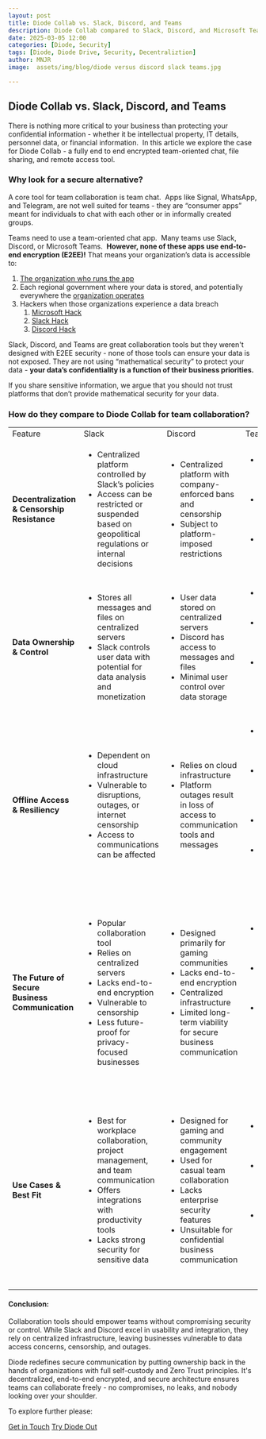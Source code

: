 ```yaml
---
layout: post
title: Diode Collab vs. Slack, Discord, and Teams
description: Diode Collab compared to Slack, Discord, and Microsoft Teams
date: 2025-03-05 12:00
categories: [Diode, Security]
tags: [Diode, Diode Drive, Security, Decentraliztion]
author: MNJR
image: 	assets/img/blog/diode versus discord slack teams.jpg

---
```


## Diode Collab vs. Slack, Discord, and Teams

There is nothing more critical to your business than protecting your confidential information - whether it be intellectual property, IT details, personnel data, or financial information.  In this article we explore the case for Diode Collab - a fully end to end encrypted team-oriented chat, file sharing, and remote access tool.

### Why look for a secure alternative?

A core tool for team collaboration is team chat.  Apps like Signal, WhatsApp, and Telegram, are not well suited for teams - they are “consumer apps” meant for individuals to chat with each other or in informally created groups.  

Teams need to use a team-oriented chat app.  Many teams use Slack, Discord, or Microsoft Teams.  **However, none of these apps use end-to-end encryption (E2EE)!** That means your organization’s data is accessible to:

1.  [The organization who runs the app](https://www.securemessagingapps.com/)
2.  Each regional government where your data is stored, and potentially everywhere the [organization operates](https://diode.io/blog/innovating-zero-trust-for-government)
3.  Hackers when those organizations experience a data breach
    1.  [Microsoft Hack](https://www.infosecurity-magazine.com/news/microsoft-failings-china/)
    2.  [Slack Hack](https://www.salesforceben.com/unpacking-the-recent-slack-data-security-breach/)
    3.  [Discord Hack](https://www.yahoo.com/tech/almost-1-million-discord-users-214550087.html?guccounter=1&guce_referrer=aHR0cHM6Ly93d3cuZ29vZ2xlLmNvbS8&guce_referrer_sig=AQAAAKxxWOxitnjOLFZb8qV8Q_obGsYQaWrbmFIIO-KaN0PQQVmPhpYu6oxAkTor-HckLi4rgz2RZZ5q5c7IA4dCHkQ1q9Wfpw-6GjAfgwyX32VZg853_if3M1I_Pt-fO_cmpkxT2bHdC0roiThPX1z0Rg7E9K13oSRK7jxejkf58fn8)

Slack, Discord, and Teams are great collaboration tools but they weren't designed with E2EE security - none of those tools can ensure your data is not exposed. They are not using “mathematical security” to protect your data - **your data’s confidentiality is a function of their business priorities.**

If you share sensitive information, we argue that you should not trust platforms that don’t provide mathematical security for your data.

### How do they compare to Diode Collab for team collaboration?

<table><tbody><tr><td>Feature</td><td>Slack</td><td>Discord</td><td>Teams</td><td>Diode</td></tr><tr><td><strong>Decentralization &amp; Censorship Resistance</strong></td><td><ul><li>Centralized platform controlled by Slack’s policies</li><li>Access can be restricted or suspended based on geopolitical regulations or internal decisions</li></ul></td><td><ul><li>Centralized platform with company-enforced bans and censorship</li><li>Subject to platform-imposed restrictions</li></ul></td><td><ul><li>Centralized, controlled by Microsoft’s policies</li><li>Potential for censorship due to lack of decentralization</li><li>Microsoft can suspend or restrict access</li></ul></td><td><ul><li>Decentralized infrastructure with no central authority</li><li>Communication resistant to censorship</li><li>No single entity can control or block access</li></ul></td></tr><tr><td><strong>Data Ownership &amp; Control</strong></td><td><ul><li>Stores all messages and files on centralized servers</li><li>Slack controls user data with potential for data analysis and monetization</li></ul></td><td><ul><li>User data stored on centralized servers</li><li>Discord has access to messages and files</li><li>Minimal user control over data storage</li></ul></td><td><ul><li>Data stored on Microsoft servers</li><li>Limited user control over data storage and sharing</li><li>Admins manage access, users have minimal control</li></ul></td><td><ul><li>Users retain full control of data</li><li>Self-hosting options or decentralized storage</li><li>Ensures data privacy and prevents third-party access or exploitation</li></ul></td></tr><tr><td><strong>Offline Access &amp; Resiliency</strong></td><td><ul><li>Dependent on cloud infrastructure</li><li>Vulnerable to disruptions, outages, or internet censorship</li><li>Access to communications can be affected</li></ul></td><td><ul><li>Relies on cloud infrastructure</li><li>Platform outages result in loss of access to communication tools and messages</li></ul></td><td><ul><li>Relies on internet and cloud infrastructure</li><li>No offline access for users in low-bandwidth areas</li><li>Outages can disrupt communication</li><li>Not designed for offline or restricted environments</li></ul></td><td><ul><li>Peer-to-peer network</li><li>Remains functional in low-bandwidth or disconnected environments</li><li>Provides resiliency during outages or cyber threats</li></ul></td></tr><tr><td><strong>The Future of Secure Business Communication</strong></td><td><ul><li>Popular collaboration tool</li><li>Relies on centralized servers</li><li>Lacks end-to-end encryption</li><li>Vulnerable to censorship</li><li>Less future-proof for privacy-focused businesses</li></ul></td><td><ul><li>Designed primarily for gaming communities</li><li>Lacks end-to-end encryption</li><li>Centralized infrastructure</li><li>Limited long-term viability for secure business communication</li></ul></td><td><ul><li>Adding security features (e.g., MFA, encryption)</li><li>Centralized structure limits privacy and adaptability</li><li>Growing demand for decentralized tools may challenge Teams</li></ul></td><td><ul><li>End-to-end encryption</li><li>Decentralized infrastructure</li><li>Censorship-resistant</li><li>Ensures secure, private, and uninterrupted communication</li><li>Gives businesses full control over their data amid growing digital security concerns</li></ul></td></tr><tr><td><strong>Use Cases &amp; Best Fit</strong></td><td><ul><li>Best for workplace collaboration, project management, and team communication</li><li>Offers integrations with productivity tools</li><li>Lacks strong security for sensitive data</li></ul></td><td><ul><li>Designed for gaming and community engagement</li><li>Used for casual team collaboration</li><li>Lacks enterprise security features</li><li>Unsuitable for confidential business communication</li></ul></td><td><ul><li>Best for companies using Microsoft 365</li><li>Ideal for internal communication and project management</li><li>Not suitable for decentralized or highly secure communication</li></ul></td><td><ul><li>Ideal for businesses needing secure, private, and resilient communication</li><li>Suited for teams handling sensitive data</li><li>Supports remote teams in restricted environments</li><li>Enables decentralized, censorship-resistant collaboration</li></ul></td></tr></tbody></table>

#### Conclusion:

Collaboration tools should empower teams without compromising security or control. While Slack and Discord excel in usability and integration, they rely on centralized infrastructure, leaving businesses vulnerable to data access concerns, censorship, and outages.

Diode redefines secure communication by putting ownership back in the hands of organizations with full self-custody and Zero Trust principles. It's decentralized, end-to-end encrypted, and secure architecture ensures teams can collaborate freely - no compromises, no leaks, and nobody looking over your shoulder.

To explore further please:
<div class="story__buttons">
  <a href="{{"https://contactdiode.paperform.co"}}" class="btn" target="">Get in Touch</a>
  <a href="#download-app" class="btn popup-open" target="">Try Diode Out</a>
</div>

